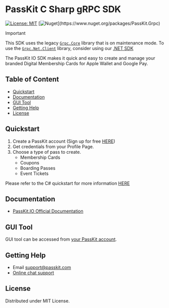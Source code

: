 PassKit C Sharp gRPC SDK
=====================

[![License: MIT](https://img.shields.io/badge/License-MIT-yellow.svg)](https://opensource.org/licenses/MIT)
[![Nuget](https://img.shields.io/nuget/v/PassKit.Grpc.)](https://www.nuget.org/packages/PassKit.Grpc)

> [!IMPORTANT]
> This SDK uses the legacy [`Grpc.Core`](https://www.nuget.org/packages/Grpc.Core) library that is on maintenance mode. To use the [`Grpc.Net.Client`](https://www.nuget.org/packages/Grpc.Net.Client) library, consider using our [.NET SDK](https://github.com/PassKit/passkit-csharp-grpc-dotnet-sdk)

The PassKit IO SDK makes it quick and easy to create and manage your branded Digital Membership Cards for Apple Wallet and Google Pay.

## Table of Content
* [Quickstart](#quickstart)
* [Documentation](#documentation)
* [GUI Tool](#gui-tool)
* [Getting Help](#getting-help)
* [License](#license)

## Quickstart
1. Create a PassKit account (Sign up for free [HERE](https://app.passkit.com/signup))
2. Get credentials from your Profile Page.
3. Choose a type of pass to create.
   * Membership Cards 
   * Coupons
   * Boarding Passes
   * Event Tickets 
   
Please refer to the C# quickstart for more information [HERE](https://github.com/PassKit/passkit-c-sharp-quickstart)

## Documentation
* [PassKit.IO Official Documentation](https://docs.passkit.io/)

## GUI Tool
GUI tool can be accessed from [your PassKit account](https://app.passkit.com/login).

## Getting Help
* Email [support@passkit.com](email:support@passkit.com)
* [Online chat support](https://passkit.com/)

## License
Distributed under MIT License.
